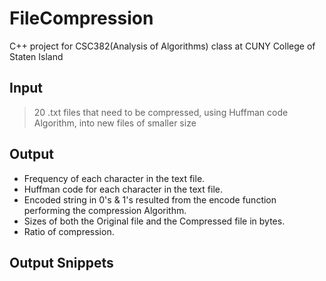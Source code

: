 # FileCompression
C++ project for CSC382(Analysis of Algorithms) class at CUNY College of Staten Island

## Input
>20 .txt files that need to be compressed, using Huffman code Algorithm, into new files of smaller size

## Output 
* Frequency of each character in the text file.
* Huffman code for each character in the text file.
* Encoded string in 0's & 1's resulted from the encode function performing the compression Algorithm.
* Sizes of both the Original file and the Compressed file in bytes.
* Ratio of compression.

## Output Snippets

